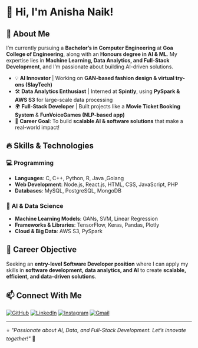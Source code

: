 # 👋 Hi, I'm Anisha Naik!  

## 🚀 About Me  
I’m currently pursuing a **Bachelor’s in Computer Engineering** at **Goa College of Engineering**, along with an **Honours degree in AI & ML**. My expertise lies in **Machine Learning, Data Analytics, and Full-Stack Development**, and I’m passionate about building AI-driven solutions.  

- 💡 **AI Innovator** | Working on **GAN-based fashion design & virtual try-ons (SlayTech)**  
- 🛠 **Data Analytics Enthusiast** | Interned at **Spintly**, using **PySpark & AWS S3** for large-scale data processing  
- 🌍 **Full-Stack Developer** | Built projects like a **Movie Ticket Booking System** & **FunVoiceGames (NLP-based app)**  
- 🎯 **Career Goal**: To build **scalable AI & software solutions** that make a real-world impact!  

## 🔥 Skills & Technologies  
### 💻 **Programming**  
- **Languages**: C, C++, Python, R, Java ,Golang
- **Web Development**: Node.js, React.js, HTML, CSS, JavaScript, PHP  
- **Databases**: MySQL, PostgreSQL, MongoDB  

### 🧠 **AI & Data Science**  
- **Machine Learning Models**: GANs, SVM, Linear Regression  
- **Frameworks & Libraries**: TensorFlow, Keras, Pandas, Plotly  
- **Cloud & Big Data**: AWS S3, PySpark  

## 📌 Career Objective  
Seeking an **entry-level Software Developer position** where I can apply my skills in **software development, data analytics, and AI** to create **scalable, efficient, and data-driven solutions**.  

## 📫 Connect With Me  
[![GitHub](https://img.shields.io/badge/GitHub-%23181717.svg?style=for-the-badge&logo=github&logoColor=white)](https://github.com/AnishaNaik03)
[![LinkedIn](https://img.shields.io/badge/LinkedIn-%230A66C2.svg?style=for-the-badge&logo=linkedin&logoColor=white)](https://www.linkedin.com/in/anishanaik03/) 
[![Instagram](https://img.shields.io/badge/Instagram-%23E4405F.svg?style=for-the-badge&logo=Instagram&logoColor=white)](https://www.instagram.com/imaniisha_/)
[![Gmail](https://img.shields.io/badge/Gmail-D14836?style=for-the-badge&logo=gmail&logoColor=white)](mailto:anishanaik7224@gmail.com)



---  

⭐ *"Passionate about AI, Data, and Full-Stack Development. Let’s innovate together!"* 🚀  


<!--
**AnishaNaik03/AnishaNaik03** is a ✨ _special_ ✨ repository because its `README.md` (this file) appears on your GitHub profile.

Here are some ideas to get you started:

- 🔭 I’m currently working on ...
- 🌱 I’m currently learning ...
- 👯 I’m looking to collaborate on ...
- 🤔 I’m looking for help with ...
- 💬 Ask me about ...
- 📫 How to reach me: ...
- 😄 Pronouns: ...
- ⚡ Fun fact: ...
-->
